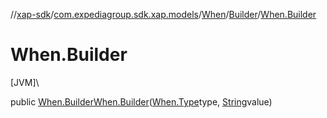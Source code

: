 //[xap-sdk](../../../../index.md)/[com.expediagroup.sdk.xap.models](../../index.md)/[When](../index.md)/[Builder](index.md)/[When.Builder](-when.-builder.md)

# When.Builder

[JVM]\

public [When.Builder](index.md)[When.Builder](-when.-builder.md)([When.Type](../-type/index.md)type, [String](https://docs.oracle.com/javase/8/docs/api/java/lang/String.html)value)

